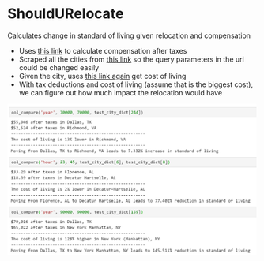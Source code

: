# ShouldURelocate
Calculates change in standard of living given relocation and compensation 

* Uses [this link](https://neuvoo.com/tax-calculator/?iam=&salary=%s&from=%s&region=%s) to calculate compensation after taxes
* Scraped all the cities from [this link](https://www.nerdwallet.com/cost-of-living-calculator) so the query parameters in the url could be changed easily
* Given the city, uses [this link again](https://www.nerdwallet.com/cost-of-living-calculator) get cost of living
* With tax deductions and cost of living (assume that is the biggest cost), we can figure out how much impact the relocation would have

![](testPic.JPG)
